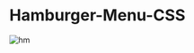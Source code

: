 # Hamburger-Menu-CSS
![hm](https://github.com/arihantbhardwaj2631/Hamburger-Menu/assets/90868557/8dedf9dd-e498-467a-a3ec-0f6f3c4f7903)
